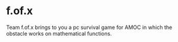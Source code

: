 # f.of.x
Team f.of.x brings to you a pc survival game for AMOC in which the obstacle works on mathematical functions.
